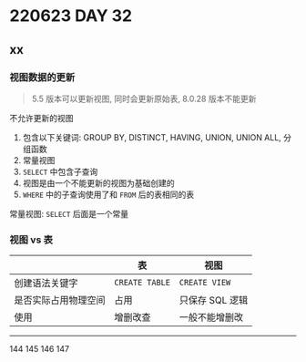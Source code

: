 # 220623 DAY 32

## xx

### 视图数据的更新

> 5.5 版本可以更新视图, 同时会更新原始表, 8.0.28 版本不能更新

不允许更新的视图

1. 包含以下关键词: GROUP BY, DISTINCT, HAVING, UNION, UNION ALL, 分组函数
2. 常量视图
3. `SELECT` 中包含子查询
4. 视图是由一个不能更新的视图为基础创建的
5. `WHERE` 中的子查询使用了和 `FROM` 后的表相同的表

常量视图: `SELECT` 后面是一个常量


### 视图 vs 表

|                      | 表             | 视图            |
| -------------------- | -------------- | --------------- |
| 创建语法关键字       | `CREATE TABLE` | `CREATE VIEW`   |
| 是否实际占用物理空间 | 占用           | 只保存 SQL 逻辑 |
| 使用                 | 增删改查       | 一般不能增删改  |




---
144
145
146
147
